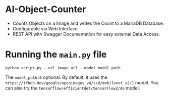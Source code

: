 # AI-Object-Counter
- Counts Objects on a Image and writes the Count to a MariaDB Database. 
- Configurable via Web Interface
- REST API with Swagger Documentation for easy external Data Access.

# Running the `main.py` file
`python script.py --url image_url --model model_path`

The `model_path` is optional. By default, it uses the `https://tfhub.dev/google/openimages_v4/ssd/mobilenet_v2/1` model. You can also try the `tensorflow/efficientdet/tensorFlow2/d0` model.